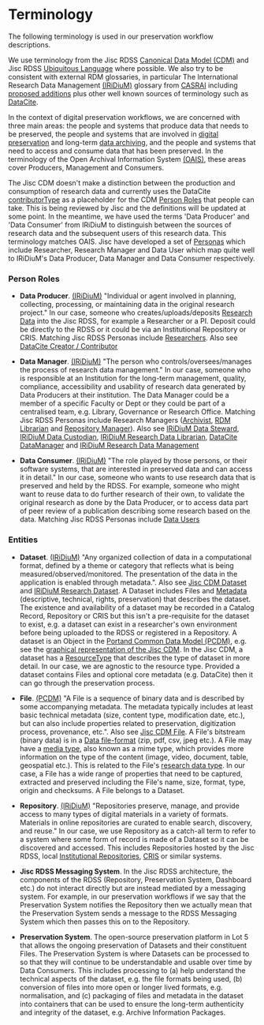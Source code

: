# Terminology

The following terminology is used in our preservation workflow descriptions.  

We use terminology from the Jisc RDSS [Canonical Data Model (CDM)](https://github.com/JiscRDSS/rdss-canonical-data-model) and Jisc RDSS [Ubiquitous Language](https://jiscdev.atlassian.net/wiki/display/RDSSP/Ubiquitous+language) where possible.  We also try to be consistent with external RDM glossaries, in particular The International Research Data Management [(IRiDiuM)](https://review.casrai.org/iridium) glossary from [CASRAI](http://casrai.org/) including [proposed additions](https://review.casrai.org/iridium/) plus other well known sources of terminology such as [DataCite](https://www.datacite.org/).

In the context of digital preservation workflows, we are concerned with three main areas: the people and systems that produce data that needs to be preserved, the people and systems that are involved in [digital preservation](https://review.casrai.org/iridium/data_preservation) and long-term [data archiving](https://review.casrai.org/iridium/data_archiving), and the people and systems that need to access and consume data that has been preserved.  In the terminology of the Open Archival Information System [(OAIS)](https://public.ccsds.org/Pubs/650x0m2.pdf), these areas cover Producers, Management and Consumers.  

The Jisc CDM doesn't make a distinction between the production and consumption of research data and currently uses the DataCite [contributorType](https://schema.datacite.org/) as a placeholder for the CDM [Person Roles](https://github.com/JiscRDSS/rdss-canonical-data-model/blob/master/properties/Agent/Person/Person%20role.md) that people can take.  This is being reviewed by Jisc and the definitions will be updated at some point.  In the meantime, we have used the terms 'Data Producer' and 'Data Consumer' from IRiDiuM to distinguish between the sources of research data and the subsequent users of this research data.  This terminology matches OAIS.  Jisc have developed a set of [Personas](https://docs.google.com/spreadsheets/d/1ig4r44U5k_RCkz0qRnBPhH8gpUDMcY7xs-AqCluo9lk/edit#gid=1444815476) which include Researcher, Research Manager and Data User which map quite well to IRiDiuM's Data Producer, Data Manager and Data Consumer respectively.

### Person Roles

* **Data Producer**.  [(IRiDiuM)](https://review.casrai.org/iridium/data_producer) "Individual or agent involved in planning, collecting, processing, or maintaining data in the original research project."  In our case, someone who creates/uploads/deposits [Research Data](http://dictionary.casrai.org/Research_data) into the Jisc RDSS, for example a Researcher or a PI.  Deposit could be directly to the RDSS or it could be via an Institutional Repository or CRIS.  Matching Jisc RDSS Personas include [Researchers](https://docs.google.com/spreadsheets/d/1ig4r44U5k_RCkz0qRnBPhH8gpUDMcY7xs-AqCluo9lk/edit#gid=1856412652).  Also see [DataCite Creator / Contributor](https://schema.datacite.org/meta/kernel-4.0/doc/DataCite-MetadataKernel_v4.0.pdf)

* **Data Manager**.  [(IRiDiuM)](https://review.casrai.org/iridium/data_manager) "The person who controls/oversees/manages the process of research data management."   In our case, someone who is responsible at an Institution for the long-term management, quality, compliance, accessibility and usability of research data generated by Data Producers at their institution.  The Data Manager could be a member of a specific Faculty or Dept or they could be part of a centralised team, e.g. Library, Governance or Research Office.  Matching Jisc RDSS Personas include Research Managers ([Archivist](https://docs.google.com/spreadsheets/d/1ig4r44U5k_RCkz0qRnBPhH8gpUDMcY7xs-AqCluo9lk/edit#gid=1856412652), [RDM Librarian](https://docs.google.com/spreadsheets/d/1ig4r44U5k_RCkz0qRnBPhH8gpUDMcY7xs-AqCluo9lk/edit#gid=2101465877) and [Repository Manager](https://docs.google.com/spreadsheets/d/1ig4r44U5k_RCkz0qRnBPhH8gpUDMcY7xs-AqCluo9lk/edit#gid=1308797523)). Also see [IRiDiuM Data Steward](http://dictionary.casrai.org/Data_steward), [IRiDiuM Data Custodian](http://dictionary.casrai.org/Data_custodian), [IRiDiuM Research Data Librarian](https://review.casrai.org/iridium/research_data_librarian), [DataCite DataManager](https://schema.datacite.org/meta/kernel-4.0/doc/DataCite-MetadataKernel_v4.0.pdf) and [IRiDiuM Research Data Management](http://dictionary.casrai.org/Research_data_management)

* **Data Consumer**.  [(IRiDiuM)](https://review.casrai.org/iridium/data_consumer) "The role played by those persons, or their software systems, that are interested in preserved data and can access it in detail."  In our case, someone who wants to use research data that is preserved and held by the RDSS.  For example, someone who might want to reuse data to do further research of their own, to validate the original research as done by the Data Producer, or to access data part of peer review of a publication describing some research based on the data.  Matching Jisc RDSS Personas include [Data Users](https://docs.google.com/spreadsheets/d/1ig4r44U5k_RCkz0qRnBPhH8gpUDMcY7xs-AqCluo9lk/edit#gid=601070932)

### Entities

* **Dataset**.  [(IRiDiuM)](http://dictionary.casrai.org/Dataset) "Any organized collection of data in a computational format, defined by a theme or category that reflects what is being measured/observed/monitored. The presentation of the data in the application is enabled through metadata.".  Also see [Jisc CDM Dataset](https://github.com/JiscRDSS/rdss-canonical-data-model/tree/master/properties/Dataset) and [IRiDiuM Research Dataset](https://review.casrai.org/iridium/research_dataset).  A Dataset includes Files and [Metadata](http://dictionary.casrai.org/Metadata) (descriptive, technical, rights, preservation) that describes the dataset.  The existence and availability of a dataset may be recorded in a Catalog Record, Repository or CRIS but this isn't a pre-requisite for the dataset to exist, e.g. a dataset can exist in a researcher's own environment before being uploaded to the RDSS or registered in a Repository.  A dataset is an Object in the [Portand Common Data Model (PCDM)](http://pcdm.org/2016/04/18/models), e.g. see the [graphical representation of the Jisc CDM](https://raw.githubusercontent.com/JiscRDSS/rdss-canonical-data-model/master/Data-Model/Diagrams/alpha-model/logical-model.png).  In the Jisc CDM, a dataset has a [ResourceType](https://github.com/JiscRDSS/rdss-canonical-data-model/blob/master/properties/Dataset/datasetResourceType.md) that describes the type of dataset in more detail.  In our case, we are agnostic to the resource type.  Provided a dataset contains Files and optional core metadata (e.g. DataCite) then it can go through the preservation process.


* **File**.  [(PCDM)](http://pcdm.org/models#File) "A File is a sequence of binary data and is described by some accompanying metadata.  The metadata typically includes at least basic technical metadata (size, content type, modification date, etc.), but can also include properties related to preservation, digitization process, provenance, etc.".  Also see [Jisc CDM File](https://github.com/JiscRDSS/rdss-canonical-data-model/tree/master/properties/File).  A File's bitstream (binary data) is in a [Data file-format](http://dictionary.casrai.org/Data_file_format) (zip, pdf, csv, jpeg etc.). A File may have a [media type](https://www.iana.org/assignments/media-types/media-types.xhtml), also known as a mime type, which provides more information on the type of the content (image, video, document, table, geospatial etc.).  This is related to the File's [research data type](http://dictionary.casrai.org/Research_data_format).  In our case, a File has a wide range of properties that need to be captured, extracted and preserved including the File's name, size, format, type, origin and checksums.  A File belongs to a Dataset.

* **Repository**.  [(IRiDiuM)](http://dictionary.casrai.org/Repository) "Repositories preserve, manage, and provide access to many types of digital materials in a variety of formats. Materials in online repositories are curated to enable search, discovery, and reuse."  In our case, we use Repository as a catch-all term to refer to a system where some form of record is made of a Dataset so it can be discovered and accessed.  This includes Repositories hosted by the Jisc RDSS, local [Institutional Repositories](https://review.casrai.org/oa/institutional_repository), [CRIS](https://www.jisc.ac.uk/guides/manage-your-research-information) or similar systems.

* **Jisc RDSS Messaging System**.  In the Jisc RDSS architecture, the components of the RDSS (Repository, Preservation System, Dashboard etc.) do not interact directly but are instead mediated by a messaging system.  For example, in our preservation workflows if we say that the Preservation System notifies the Repository then we actually mean that the Preservation System sends a message to the RDSS Messaging System which then passes this on to the Repository.

* **Preservation System**.  The open-source preservation platform in Lot 5 that allows the ongoing preservation of Datasets and their constituent Files.  The Preservation System is where Datasets can be processed to so that they will continue to be understandable and usable over time by Data Consumers.  This includes processing to (a) help understand the technical aspects of the dataset, e.g. the file formats being used, (b) conversion of files into more open or longer lived formats, e.g. normalisation, and (c) packaging of files and metadata in the dataset into containers that can be used to ensure the long-term authenticity and integrity of the dataset, e.g. Archive Information Packages.

